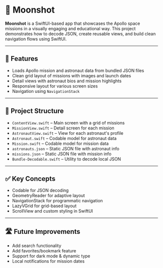 # 🌙 Moonshot

**Moonshot** is a SwiftUI-based app that showcases the Apollo space missions in a visually engaging and educational way. This project demonstrates how to decode JSON, create reusable views, and build clean navigation flows using SwiftUI.

---

## 🚀 Features

- Loads Apollo mission and astronaut data from bundled JSON files  
- Clean grid layout of missions with images and launch dates  
- Detail views with astronaut bios and mission highlights  
- Responsive layout for various screen sizes  
- Navigation using `NavigationStack`

---

## 📁 Project Structure

- `ContentView.swift` – Main screen with a grid of missions
- `MissionView.swift` – Detail screen for each mission
- `AstronautView.swift` – View for each astronaut's profile
- `Astronaut.swift` – Codable model for astronaut data
- `Mission.swift` – Codable model for mission data
- `astronauts.json` – Static JSON file with astronaut info
- `missions.json` – Static JSON file with mission info
- `Bundle-Decodable.swift` – Utility to decode local JSON

---

## ✅ Key Concepts

- Codable for JSON decoding  
- GeometryReader for adaptive layout  
- NavigationStack for programmatic navigation  
- LazyVGrid for grid-based layout  
- ScrollView and custom styling in SwiftUI

---

## 🛣 Future Improvements

- Add search functionality  
- Add favorites/bookmark feature  
- Support for dark mode & dynamic type  
- Local notifications for mission dates  
